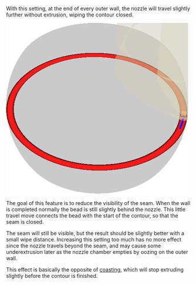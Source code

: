 With this setting, at the end of every outer wall, the nozzle will travel slightly further without extrusion, wiping the contour closed.

![A small travel move after completing the outer wall](../images/wall_0_wipe_dist.png)

The goal of this feature is to reduce the visibility of the seam. When the wall is completed normally the bead is still slightly behind the nozzle. This little travel move connects the bead with the start of the contour, so that the seam is closed.

The seam will still be visible, but the result should be slightly better with a small wipe distance. Increasing this setting too much has no more effect since the nozzle travels beyond the seam, and may cause some underextrusion later as the nozzle chamber empties by oozing on the outer wall.

This effect is basically the opposite of [coasting](coasting_enable.md), which will stop extruding slightly before the contour is finished.
